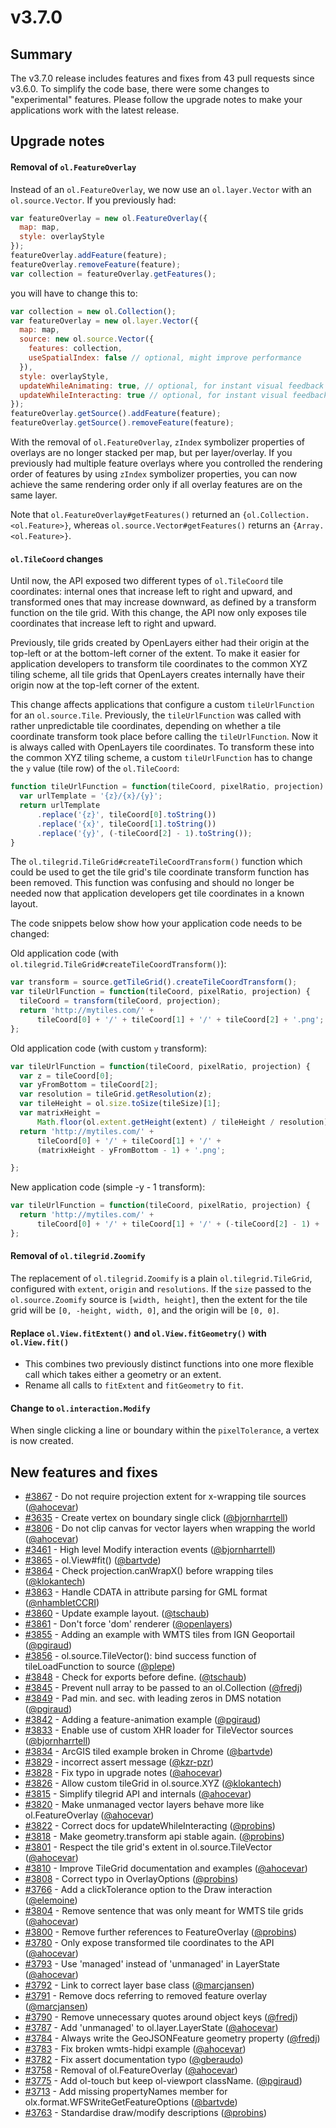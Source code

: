# v3.7.0

## Summary

The v3.7.0 release includes features and fixes from 43 pull requests since v3.6.0. To simplify the code base, there were some changes to "experimental" features. Please follow the upgrade notes to make your applications work with the latest release.

## Upgrade notes

#### Removal of `ol.FeatureOverlay`

Instead of an `ol.FeatureOverlay`, we now use an `ol.layer.Vector` with an
`ol.source.Vector`. If you previously had:
```js
var featureOverlay = new ol.FeatureOverlay({
  map: map,
  style: overlayStyle
});
featureOverlay.addFeature(feature);
featureOverlay.removeFeature(feature);
var collection = featureOverlay.getFeatures();
```
you will have to change this to:
```js
var collection = new ol.Collection();
var featureOverlay = new ol.layer.Vector({
  map: map,
  source: new ol.source.Vector({
    features: collection,
    useSpatialIndex: false // optional, might improve performance
  }),
  style: overlayStyle,
  updateWhileAnimating: true, // optional, for instant visual feedback
  updateWhileInteracting: true // optional, for instant visual feedback
});
featureOverlay.getSource().addFeature(feature);
featureOverlay.getSource().removeFeature(feature);
```

With the removal of `ol.FeatureOverlay`, `zIndex` symbolizer properties of overlays are no longer stacked per map, but per layer/overlay. If you previously had multiple feature overlays where you controlled the rendering order of features by using `zIndex` symbolizer properties, you can now achieve the same rendering order only if all overlay features are on the same layer.

Note that `ol.FeatureOverlay#getFeatures()` returned an `{ol.Collection.<ol.Feature>}`, whereas `ol.source.Vector#getFeatures()` returns an `{Array.<ol.Feature>}`.

#### `ol.TileCoord` changes

Until now, the API exposed two different types of `ol.TileCoord` tile coordinates: internal ones that increase left to right and upward, and transformed ones that may increase downward, as defined by a transform function on the tile grid. With this change, the API now only exposes tile coordinates that increase left to right and upward.

Previously, tile grids created by OpenLayers either had their origin at the top-left or at the bottom-left corner of the extent. To make it easier for application developers to transform tile coordinates to the common XYZ tiling scheme, all tile grids that OpenLayers creates internally have their origin now at the top-left corner of the extent.

This change affects applications that configure a custom `tileUrlFunction` for an `ol.source.Tile`. Previously, the `tileUrlFunction` was called with rather unpredictable tile coordinates, depending on whether a tile coordinate transform took place before calling the `tileUrlFunction`. Now it is always called with OpenLayers tile coordinates. To transform these into the common XYZ tiling scheme, a custom `tileUrlFunction` has to change the `y` value (tile row) of the `ol.TileCoord`:
```js
function tileUrlFunction = function(tileCoord, pixelRatio, projection) {
  var urlTemplate = '{z}/{x}/{y}';
  return urlTemplate
      .replace('{z}', tileCoord[0].toString())
      .replace('{x}', tileCoord[1].toString())
      .replace('{y}', (-tileCoord[2] - 1).toString());
}
```

The `ol.tilegrid.TileGrid#createTileCoordTransform()` function which could be used to get the tile grid's tile coordinate transform function has been removed. This function was confusing and should no longer be needed now that application developers get tile coordinates in a known layout.

The code snippets below show how your application code needs to be changed:

Old application code (with `ol.tilegrid.TileGrid#createTileCoordTransform()`):
```js
var transform = source.getTileGrid().createTileCoordTransform();
var tileUrlFunction = function(tileCoord, pixelRatio, projection) {
  tileCoord = transform(tileCoord, projection);
  return 'http://mytiles.com/' +
      tileCoord[0] + '/' + tileCoord[1] + '/' + tileCoord[2] + '.png';
};
```
Old application code (with custom `y` transform):
```js
var tileUrlFunction = function(tileCoord, pixelRatio, projection) {
  var z = tileCoord[0];
  var yFromBottom = tileCoord[2];
  var resolution = tileGrid.getResolution(z);
  var tileHeight = ol.size.toSize(tileSize)[1];
  var matrixHeight =
      Math.floor(ol.extent.getHeight(extent) / tileHeight / resolution);
  return 'http://mytiles.com/' +
      tileCoord[0] + '/' + tileCoord[1] + '/' +
      (matrixHeight - yFromBottom - 1) + '.png';

};
```
New application code (simple -y - 1 transform):
```js
var tileUrlFunction = function(tileCoord, pixelRatio, projection) {
  return 'http://mytiles.com/' +
      tileCoord[0] + '/' + tileCoord[1] + '/' + (-tileCoord[2] - 1) + '.png';
};
```

#### Removal of `ol.tilegrid.Zoomify`

The replacement of `ol.tilegrid.Zoomify` is a plain `ol.tilegrid.TileGrid`, configured with `extent`, `origin` and `resolutions`. If the `size` passed to the `ol.source.Zoomify` source is `[width, height]`, then the extent for the tile grid will be `[0, -height, width, 0]`, and the origin will be `[0, 0]`.

#### Replace `ol.View.fitExtent()` and `ol.View.fitGeometry()` with `ol.View.fit()`
* This combines two previously distinct functions into one more flexible call which takes either a geometry or an extent.
* Rename all calls to `fitExtent` and `fitGeometry` to `fit`.

#### Change to `ol.interaction.Modify`

When single clicking a line or boundary within the `pixelTolerance`, a vertex is now created.

## New features and fixes
 
 * [#3867](https://github.com/openlayers/ol3/pull/3867) - Do not require projection extent for x-wrapping tile sources ([@ahocevar](https://github.com/ahocevar))
 * [#3635](https://github.com/openlayers/ol3/pull/3635) - Create vertex on boundary single click ([@bjornharrtell](https://github.com/bjornharrtell))
 * [#3806](https://github.com/openlayers/ol3/pull/3806) - Do not clip canvas for vector layers when wrapping the world ([@ahocevar](https://github.com/ahocevar))
 * [#3461](https://github.com/openlayers/ol3/pull/3461) - High level Modify interaction events ([@bjornharrtell](https://github.com/bjornharrtell))
 * [#3865](https://github.com/openlayers/ol3/pull/3865) - ol.View#fit() ([@bartvde](https://github.com/bartvde))
 * [#3864](https://github.com/openlayers/ol3/pull/3864) - Check projection.canWrapX() before wrapping tiles ([@klokantech](https://github.com/klokantech))
 * [#3863](https://github.com/openlayers/ol3/pull/3863) - Handle CDATA in attribute parsing for GML format ([@nhambletCCRI](https://github.com/nhambletCCRI))
 * [#3860](https://github.com/openlayers/ol3/pull/3860) - Update example layout. ([@tschaub](https://github.com/tschaub))
 * [#3861](https://github.com/openlayers/ol3/pull/3861) - Don't force 'dom' renderer ([@openlayers](https://github.com/openlayers))
 * [#3855](https://github.com/openlayers/ol3/pull/3855) - Adding an example with WMTS tiles from IGN Geoportail ([@pgiraud](https://github.com/pgiraud))
 * [#3856](https://github.com/openlayers/ol3/pull/3856) - ol.source.TileVector(): bind success function of tileLoadFunction to source ([@plepe](https://github.com/plepe))
 * [#3848](https://github.com/openlayers/ol3/pull/3848) - Check for exports before define. ([@tschaub](https://github.com/tschaub))
 * [#3845](https://github.com/openlayers/ol3/pull/3845) - Prevent null array to be passed to an ol.Collection ([@fredj](https://github.com/fredj))
 * [#3849](https://github.com/openlayers/ol3/pull/3849) - Pad min. and sec. with leading zeros in DMS notation ([@pgiraud](https://github.com/pgiraud))
 * [#3842](https://github.com/openlayers/ol3/pull/3842) - Adding a feature-animation example ([@pgiraud](https://github.com/pgiraud))
 * [#3833](https://github.com/openlayers/ol3/pull/3833) - Enable use of custom XHR loader for TileVector sources ([@bjornharrtell](https://github.com/bjornharrtell))
 * [#3834](https://github.com/openlayers/ol3/pull/3834) - ArcGIS tiled example broken in Chrome ([@bartvde](https://github.com/bartvde))
 * [#3829](https://github.com/openlayers/ol3/pull/3829) - incorrect assert message ([@kzr-pzr](https://github.com/kzr-pzr))
 * [#3828](https://github.com/openlayers/ol3/pull/3828) - Fix typo in upgrade notes ([@ahocevar](https://github.com/ahocevar))
 * [#3826](https://github.com/openlayers/ol3/pull/3826) - Allow custom tileGrid in ol.source.XYZ ([@klokantech](https://github.com/klokantech))
 * [#3815](https://github.com/openlayers/ol3/pull/3815) - Simplify tilegrid API and internals ([@ahocevar](https://github.com/ahocevar))
 * [#3820](https://github.com/openlayers/ol3/pull/3820) - Make unmanaged vector layers behave more like ol.FeatureOverlay ([@ahocevar](https://github.com/ahocevar))
 * [#3822](https://github.com/openlayers/ol3/pull/3822) - Correct docs for updateWhileInteracting ([@probins](https://github.com/probins))
 * [#3818](https://github.com/openlayers/ol3/pull/3818) - Make geometry.transform api stable again. ([@probins](https://github.com/probins))
 * [#3801](https://github.com/openlayers/ol3/pull/3801) - Respect the tile grid's extent in ol.source.TileVector ([@ahocevar](https://github.com/ahocevar))
 * [#3810](https://github.com/openlayers/ol3/pull/3810) - Improve TileGrid documentation and examples ([@ahocevar](https://github.com/ahocevar))
 * [#3808](https://github.com/openlayers/ol3/pull/3808) - Correct typo in OverlayOptions ([@probins](https://github.com/probins))
 * [#3766](https://github.com/openlayers/ol3/pull/3766) - Add a clickTolerance option to the Draw interaction ([@elemoine](https://github.com/elemoine))
 * [#3804](https://github.com/openlayers/ol3/pull/3804) - Remove sentence that was only meant for WMTS tile grids ([@ahocevar](https://github.com/ahocevar))
 * [#3800](https://github.com/openlayers/ol3/pull/3800) - Remove further references to FeatureOverlay ([@probins](https://github.com/probins))
 * [#3780](https://github.com/openlayers/ol3/pull/3780) - Only expose transformed tile coordinates to the API ([@ahocevar](https://github.com/ahocevar))
 * [#3793](https://github.com/openlayers/ol3/pull/3793) - Use 'managed' instead of 'unmanaged' in LayerState ([@ahocevar](https://github.com/ahocevar))
 * [#3792](https://github.com/openlayers/ol3/pull/3792) - Link to correct layer base class ([@marcjansen](https://github.com/marcjansen))
 * [#3791](https://github.com/openlayers/ol3/pull/3791) - Remove docs referring to removed feature overlay ([@marcjansen](https://github.com/marcjansen))
 * [#3790](https://github.com/openlayers/ol3/pull/3790) - Remove unnecessary quotes around object keys ([@fredj](https://github.com/fredj))
 * [#3787](https://github.com/openlayers/ol3/pull/3787) - Add 'unmanaged' to ol.layer.LayerState ([@ahocevar](https://github.com/ahocevar))
 * [#3784](https://github.com/openlayers/ol3/pull/3784) - Always write the GeoJSONFeature geometry property ([@fredj](https://github.com/fredj))
 * [#3783](https://github.com/openlayers/ol3/pull/3783) - Fix broken wmts-hidpi example ([@ahocevar](https://github.com/ahocevar))
 * [#3782](https://github.com/openlayers/ol3/pull/3782) - Fix assert documentation typo ([@gberaudo](https://github.com/gberaudo))
 * [#3758](https://github.com/openlayers/ol3/pull/3758) - Removal of ol.FeatureOverlay ([@ahocevar](https://github.com/ahocevar))
 * [#3775](https://github.com/openlayers/ol3/pull/3775) - Add ol-touch but keep ol-viewport className. ([@pgiraud](https://github.com/pgiraud))
 * [#3713](https://github.com/openlayers/ol3/pull/3713) - Add missing propertyNames member for olx.format.WFSWriteGetFeatureOptions ([@bartvde](https://github.com/bartvde))
 * [#3763](https://github.com/openlayers/ol3/pull/3763) - Standardise draw/modify descriptions ([@probins](https://github.com/probins))
